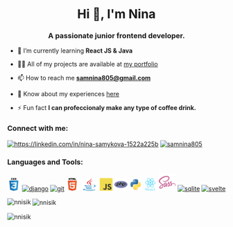 <h1 align="center">Hi 👋, I'm Nina</h1>
<h3 align="center">A passionate junior frontend developer.</h3>


<!--
- 🔭 I’m currently working on [theme switcher](https://github.com/Nnisik/theme-switcher)
-->
- 🌱 I’m currently learning **React JS & Java**

- 👨‍💻 All of my projects are available at [my portfolio](https://nnisik.github.io/)

- 📫 How to reach me **samnina805@gmail.com**

- 📄 Know about my experiences [here](https://docs.google.com/document/d/12Gshvfu5TSJPvaWMpJ9f2slWQRFeacwAU9Ai-pacwR0/edit?usp=sharing)

- ⚡ Fun fact **I can profeccionaly make any type of coffee drink.**

<h3 align="left">Connect with me:</h3>
<p align="left">
<a href="https://linkedin.com/in/https://linkedin.com/in/nina-samykova-1522a225b" target="blank"><img align="center" src="https://raw.githubusercontent.com/rahuldkjain/github-profile-readme-generator/master/src/images/icons/Social/linked-in-alt.svg" alt="https://linkedin.com/in/nina-samykova-1522a225b" height="30" width="40" /></a>
<a href="https://www.leetcode.com/samnina805" target="blank"><img align="center" src="https://raw.githubusercontent.com/rahuldkjain/github-profile-readme-generator/master/src/images/icons/Social/leet-code.svg" alt="samnina805" height="30" width="40" /></a>
</p>

<h3 align="left">Languages and Tools:</h3>
<p align="left">
  <a href="https://www.w3schools.com/css/" target="_blank" rel="noreferrer"><img src="https://raw.githubusercontent.com/devicons/devicon/master/icons/css3/css3-original-wordmark.svg" alt="css3" width="30" height="30"/></a>
  <a href="https://www.djangoproject.com/" target="_blank" rel="noreferrer"> <img src="https://cdn.worldvectorlogo.com/logos/django.svg" alt="django" width="40" height="30"/></a> 
  <a href="https://git-scm.com/" target="_blank" rel="noreferrer"> <img src="https://www.vectorlogo.zone/logos/git-scm/git-scm-icon.svg" alt="git" width="40" height="30"/></a> 
  <a href="https://www.w3.org/html/" target="_blank" rel="noreferrer"> <img src="https://raw.githubusercontent.com/devicons/devicon/master/icons/html5/html5-original-wordmark.svg" alt="html5" width="30" height="30"/></a>
  <a href="https://www.java.com" target="_blank" rel="noreferrer"> <img src="https://raw.githubusercontent.com/devicons/devicon/master/icons/java/java-original.svg" alt="java" width="40" height="30"/></a> 
  <a href="https://developer.mozilla.org/en-US/docs/Web/JavaScript" target="_blank" rel="noreferrer"> <img src="https://raw.githubusercontent.com/devicons/devicon/master/icons/javascript/javascript-original.svg" alt="javascript" width="30" height="30"/></a> 
  <a href="https://www.php.net" target="_blank" rel="noreferrer"> <img src="https://raw.githubusercontent.com/devicons/devicon/master/icons/php/php-original.svg" alt="php" width="30" height="30"/></a> 
  <a href="https://www.python.org" target="_blank" rel="noreferrer"> <img src="https://raw.githubusercontent.com/devicons/devicon/master/icons/python/python-original.svg" alt="python" width="30" height="30"/></a> 
  <a href="https://reactjs.org/" target="_blank" rel="noreferrer"> <img src="https://raw.githubusercontent.com/devicons/devicon/master/icons/react/react-original-wordmark.svg" alt="react" width="30" height="30"/></a> 
  <a href="https://sass-lang.com" target="_blank" rel="noreferrer"> <img src="https://raw.githubusercontent.com/devicons/devicon/master/icons/sass/sass-original.svg" alt="sass" width="40" height="40"/></a>
  <a href="https://www.sqlite.org/" target="_blank" rel="noreferrer"> <img src="https://www.vectorlogo.zone/logos/sqlite/sqlite-icon.svg" alt="sqlite" width="30" height="30"/></a>
  <a href="https://svelte.dev" target="_blank" rel="noreferrer"> <img src="https://upload.wikimedia.org/wikipedia/commons/1/1b/Svelte_Logo.svg" alt="svelte" width="30" height="30"/></a>
<p><img align="left" src="https://github-readme-stats.vercel.app/api/top-langs?username=nnisik&show_icons=true&locale=en&layout=compact" alt="nnisik" /></p>

<p>&nbsp;<img align="center" src="https://github-readme-stats.vercel.app/api?username=nnisik&show_icons=true&locale=en" alt="nnisik" /></p>

<p><img align="center" src="https://github-readme-streak-stats.herokuapp.com/?user=nnisik&" alt="nnisik" /></p>
